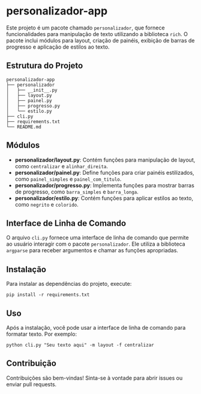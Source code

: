# personalizador-app

Este projeto é um pacote chamado `personalizador`, que fornece funcionalidades para manipulação de texto utilizando a biblioteca `rich`. O pacote inclui módulos para layout, criação de painéis, exibição de barras de progresso e aplicação de estilos ao texto.

## Estrutura do Projeto

```
personalizador-app
├── personalizador
│   ├── __init__.py
│   ├── layout.py
│   ├── painel.py
│   ├── progresso.py
│   └── estilo.py
├── cli.py
├── requirements.txt
└── README.md
```

## Módulos

- **personalizador/layout.py**: Contém funções para manipulação de layout, como `centralizar` e `alinhar_direita`.
- **personalizador/painel.py**: Define funções para criar painéis estilizados, como `painel_simples` e `painel_com_titulo`.
- **personalizador/progresso.py**: Implementa funções para mostrar barras de progresso, como `barra_simples` e `barra_longa`.
- **personalizador/estilo.py**: Contém funções para aplicar estilos ao texto, como `negrito` e `colorido`.

## Interface de Linha de Comando

O arquivo `cli.py` fornece uma interface de linha de comando que permite ao usuário interagir com o pacote `personalizador`. Ele utiliza a biblioteca `argparse` para receber argumentos e chamar as funções apropriadas.

## Instalação

Para instalar as dependências do projeto, execute:

```
pip install -r requirements.txt
```

## Uso

Após a instalação, você pode usar a interface de linha de comando para formatar texto. Por exemplo:

```
python cli.py "Seu texto aqui" -m layout -f centralizar
```

## Contribuição

Contribuições são bem-vindas! Sinta-se à vontade para abrir issues ou enviar pull requests.